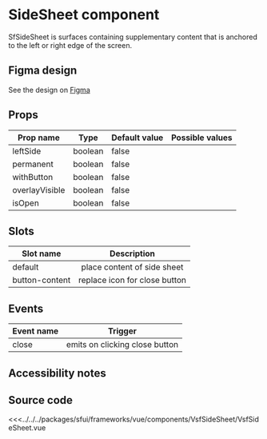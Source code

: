 #  SideSheet component

SfSideSheet is surfaces containing supplementary content that is anchored to the left or right edge of the screen.


<Generate />

## Figma design

See the design on [Figma](https://www.figma.com/file/CWOkbpne0tDpSenT4ZEUTQ/%F0%9F%9B%A0-SFUI-2.0-%7C-Development?node-id=9533%3A21245&t=lM59iSQlhO3ltAko-0)

## Props



| Prop name             | Type                       | Default value | Possible values                        |
|-----------------------|----------------------------|---------------|----------------------------------------|
|  leftSide             |  boolean                   |  false        |                                        |
|  permanent            |  boolean                   |  false        |                                        |
|  withButton           |  boolean                   |  false        |                                        |
|  overlayVisible       |  boolean                   |  false        |                                        |
|  isOpen               |  boolean                   |  false        |                                        |







## Slots

| Slot name       |            Description            |
| ---------       | :-------------------------------: |
|  default        |  place content of side sheet      |
|  button-content | replace icon for close button     |


## Events

| Event name |            Trigger               |
| ---------- | :----------------------------:   |
|  close     |  emits on clicking close button  |




## Accessibility notes


## Source code


<<<../../../packages/sfui/frameworks/vue/components/VsfSideSheet/VsfSideSheet.vue


